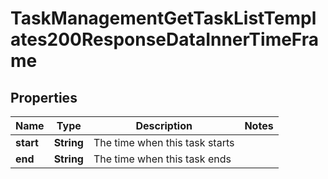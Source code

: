 

# TaskManagementGetTaskListTemplates200ResponseDataInnerTimeFrame


## Properties

| Name | Type | Description | Notes |
|------------ | ------------- | ------------- | -------------|
|**start** | **String** | The time when this task starts |  |
|**end** | **String** | The time when this task ends |  |



